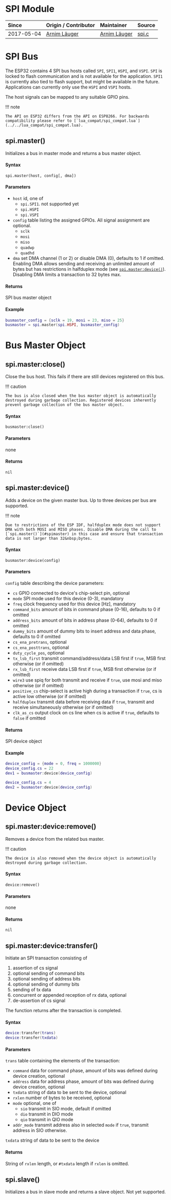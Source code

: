 # SPI Module
| Since  | Origin / Contributor  | Maintainer  | Source  |
| :----- | :-------------------- | :---------- | :------ |
| 2017-05-04 | [Arnim Läuger](https://github.com/devsaurus) | [Arnim Läuger](https://github.com/devsaurus) | [spi.c](../../components/modules/spi.c)|

# SPI Bus
The ESP32 contains 4 SPI bus hosts called `SPI`, `SPI1`, `HSPI`, and `VSPI`. `SPI` is locked to flash communication and is not available for the application. `SPI1` is currently also tied to flash support, but might be available in the future. Applications can currently only use the `HSPI` and `VSPI` hosts.

The host signals can be mapped to any suitable GPIO pins.

!!! note

    The API on ESP32 differs from the API on ESP8266. For backwards compatibility please refer to [`lua_compat/spi_compat.lua`](../../lua_compat/spi_compat.lua).


## spi.master()
Initializes a bus in master mode and returns a bus master object.

#### Syntax
`spi.master(host, config[, dma])`

#### Parameters
- `host` id, one of
    - `spi.SPI1`. not supported yet
    - `spi.HSPI`
    - `spi.VSPI`
- `config` table listing the assigned GPIOs. All signal assignment are optional.
    - `sclk`
    - `mosi`
    - `miso`
    - `quadwp`
    - `quadhd`
- `dma` set DMA channel (1 or 2) or disable DMA (0), defaults to 1 if omitted.
  Enabling DMA allows sending and receiving an unlimited amount of bytes but has restrictions in halfduplex mode (see [`spi.master:device()`](#spimasterdevice)).
  Disabling DMA limits a transaction to 32&nbsp;bytes max.

#### Returns
SPI bus master object

#### Example
```lua
busmaster_config = {sclk = 19, mosi = 23, miso = 25}
busmaster = spi.master(spi.HSPI, busmaster_config)
```

# Bus Master Object

## spi.master:close()
Close the bus host. This fails if there are still devices registered on this bus.

!!! caution

    The bus is also closed when the bus master object is automatically destroyed during garbage collection. Registered devices inherently prevent garbage collection of the bus master object.

#### Syntax
`busmaster:close()`

#### Parameters
none

#### Returns
`nil`

## spi.master:device()
Adds a device on the given master bus. Up to three devices per bus are supported.

!!! note

    Due to restrictions of the ESP IDF, halfduplex mode does not support DMA with both MOSI and MISO phases. Disable DMA during the call to [`spi.master()`](#spimaster) in this case and ensure that transaction data is not larger than 32&nbsp;bytes.

#### Syntax
`busmaster:device(config)`

#### Parameters
`config` table describing the device parameters:

- `cs` GPIO connected to device's chip-select pin, optional
- `mode` SPI mode used for this device (0-3), mandatory
- `freq` clock frequency used for this device [Hz], mandatory
- `command_bits` amount of bits in command phase (0-16), defaults to 0 if omitted
- `address_bits` amount of bits in address phase (0-64), defaults to 0 if omitted
- `dummy_bits` amount of dummy bits to insert address and data phase, defaults to 0 if omitted
- `cs_ena_pretrans`, optional
- `cs_ena_posttrans`, optional
- `duty_cycle_pos`, optional
- `tx_lsb_first` transmit command/address/data LSB first if `true`, MSB first otherwise (or if omitted)
- `rx_lsb_first` receive data LSB first if `true`, MSB first otherwise (or if omitted)
- `wire3` use spiq for both transmit and receive if `true`, use mosi and miso otherwise (or if omitted)
- `positive_cs` chip-select is active high during a transaction if `true`, cs is active low otherwise (or if omitted)
- `halfduplex` transmit data before receiving data if `true`, transmit and receive simultaneously otherwise (or if omitted)
- `clk_as_cs` output clock on cs line when cs is active if `true`, defaults to `false` if omitted

#### Returns    
SPI device object

#### Example
```lua
device_config = {mode = 0, freq = 1000000}
device_config.cs = 22
dev1 = busmaster:device(device_config)

device_config.cs = 4
dev2 = busmaster:device(device_config)
```

# Device Object

## spi.master:device:remove()
Removes a device from the related bus master.

!!! caution

    The device is also removed when the device object is automatically destroyed during garbage collection.

#### Syntax
`device:remove()`

#### Parameters
none

#### Returns
`nil`

## spi.master:device:transfer()
Initiate an SPI transaction consisting of

1. assertion of cs signal
2. optional sending of command bits
3. optional sending of address bits
4. optional sending of dummy bits
5. sending of tx data
6. concurrent or appended reception of rx data, optional
7. de-assertion of cs signal

The function returns after the transaction is completed.

#### Syntax
```lua
device:transfer(trans)
device:transfer(txdata)
```

#### Parameters
`trans` table containing the elements of the transaction:

- `command` data for command phase, amount of bits was defined during device creation, optional
- `address` data for address phase, amount of bits was defined during device creation, optional
- `txdata` string of data to be sent to the device, optional
- `rxlen` number of bytes to be received, optional
- `mode` optional, one of
    - `sio` transmit in SIO mode, default if omitted
    - `dio` transmit in DIO mode
    - `qio` transmit in QIO mode
- `addr_mode` transmit address also in selected `mode` if `true`, transmit address in SIO otherwise.

`txdata` string of data to be sent to the device

#### Returns
String of `rxlen` length, or `#txdata` length if `rxlen` is omitted.


## spi.slave()
Initializes a bus in slave mode and returns a slave object.
Not yet supported.
